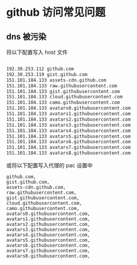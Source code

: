 <!--
 * @Author: Donnyyan
 * @Date: 2020-09-28 18:01:53
 * @LastEditTime: 2020-09-29 08:29:53
 * @LastEditors: Donnyyan
 * @FilePath: \Tools\nettools\github.md
-->
# github 访问常见问题


## dns 被污染

将以下配置写入 host 文件

```markdown

192.30.253.112 github.com 
192.30.253.119 gist.github.com
151.101.184.133 assets-cdn.github.com
151.101.184.133 raw.githubusercontent.com
151.101.184.133 gist.githubusercontent.com
151.101.184.133 cloud.githubusercontent.com
151.101.184.133 camo.githubusercontent.com
151.101.184.133 avatars0.githubusercontent.com
151.101.184.133 avatars1.githubusercontent.com
151.101.184.133 avatars2.githubusercontent.com
151.101.184.133 avatars3.githubusercontent.com
151.101.184.133 avatars4.githubusercontent.com
151.101.184.133 avatars5.githubusercontent.com
151.101.184.133 avatars6.githubusercontent.com
151.101.184.133 avatars7.githubusercontent.com
151.101.184.133 avatars8.githubusercontent.com

```

或将以下配置写入代理的 pac 设置中

```makrdown
github.com,
gist.github.com,
assets-cdn.github.com,
raw.githubusercontent.com,
gist.githubusercontent.com,
cloud.githubusercontent.com,
camo.githubusercontent.com,
avatars0.githubusercontent.com,
avatars1.githubusercontent.com,
avatars2.githubusercontent.com,
avatars3.githubusercontent.com,
avatars4.githubusercontent.com,
avatars5.githubusercontent.com,
avatars6.githubusercontent.com,
avatars7.githubusercontent.com,
avatars8.githubusercontent.com,
```
